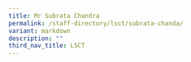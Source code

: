 ```yaml
---
title: Mr Subrata Chandra
permalink: /staff-directory/lsct/subrata-chanda/
variant: markdown
description: ""
third_nav_title: LSCT
---
```

<p>​​​​</p>